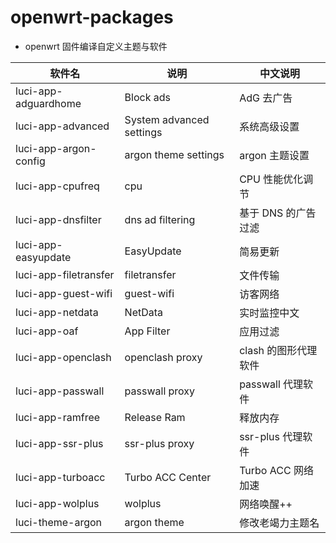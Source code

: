 # openwrt-packages

- openwrt 固件编译自定义主题与软件

| 软件名                | 说明                     | 中文说明             |
| --------------------- | ------------------------ | -------------------- |
| luci-app-adguardhome  | Block ads                | AdG 去广告           |
| luci-app-advanced     | System advanced settings | 系统高级设置         |
| luci-app-argon-config | argon theme settings     | argon 主题设置       |
| luci-app-cpufreq      | cpu                      | CPU 性能优化调节     |
| luci-app-dnsfilter    | dns ad filtering         | 基于 DNS 的广告过滤  |
| luci-app-easyupdate   | EasyUpdate               | 简易更新             |
| luci-app-filetransfer | filetransfer             | 文件传输             |
| luci-app-guest-wifi   | guest-wifi               | 访客网络             |
| luci-app-netdata      | NetData                  | 实时监控中文         |
| luci-app-oaf          | App Filter               | 应用过滤             |
| luci-app-openclash    | openclash proxy          | clash 的图形代理软件 |
| luci-app-passwall     | passwall proxy           | passwall 代理软件    |
| luci-app-ramfree      | Release Ram              | 释放内存             |
| luci-app-ssr-plus     | ssr-plus proxy           | ssr-plus 代理软件    |
| luci-app-turboacc     | Turbo ACC Center         | Turbo ACC 网络加速   |
| luci-app-wolplus      | wolplus                  | 网络唤醒++           |
| luci-theme-argon      | argon theme              | 修改老竭力主题名     |
